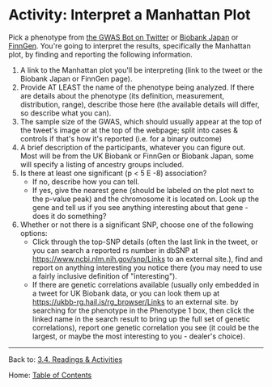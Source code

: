 # Activity: Interpret a Manhattan Plot

Pick a phenotype from [the GWAS Bot on Twitter](https://twitter.com/SbotGwa) or [Biobank Japan](https://pheweb.jp/) or [FinnGen](https://r9.finngen.fi/). You're going to interpret the results, specifically the Manhattan plot, by finding and reporting the following information.

1. A link to the Manhattan plot you'll be interpreting (link to the tweet or the Biobank Japan or FinnGen page).
2. Provide AT LEAST the name of the phenotype being analyzed. If there are details about the phenotype (its definition, measurement, distribution, range), describe those here (the available details will differ, so describe what you can).
3. The sample size of the GWAS, which should usually appear at the top of the tweet's image or at the top of the webpage; split into cases & controls if that's how it's reported (i.e. for a binary outcome)
4. A brief description of the participants, whatever you can figure out. Most will be from the UK Biobank or FinnGen or Biobank Japan, some will specify a listing of ancestry groups included.
5. Is there at least one significant (p < 5 E -8) association?
	- If no, describe how you can tell.
	- If yes, give the nearest gene (should be labeled on the plot next to the p-value peak) and the chromosome it is located on. Look up the gene and tell us if you see anything interesting about that gene - does it do something? 
6. Whether or not there is a significant SNP, choose one of the following options:
	- Click through the top-SNP details (often the last link in the tweet, or you can search a reported rs number in dbSNP at https://www.ncbi.nlm.nih.gov/snp/Links to an external site.), find and report on anything interesting you notice there (you may need to use a fairly inclusive definition of "interesting").
	- If there are genetic correlations available (usually only embedded in a tweet for UK Biobank data, or you can look them up at https://ukbb-rg.hail.is/rg_browser/Links to an external site. by searching for the phenotype in the Phenotype 1 box, then click the linked name in the search result to bring up the full set of genetic correlations), report one genetic correlation you see (it could be the largest, or maybe the most interesting to you - dealer's choice).

--------

Back to: [3.4. Readings & Activities](3.4_readings_and_activities.md)

Home: [Table of Contents](../index.md)